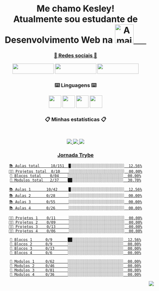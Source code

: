  <div align = "center">

# Me chamo Kesley!<br> Atualmente sou estudante de Desenvolvimento Web na <a href="https://www.betrybe.com/"><img height="60em" src="https://i.imgur.com/Yp2a7wO.gif" align="bottom"  title="A maior escola de programação do Brasil" align="bottom"/>⠀⠀
### :iphone: Redes sociais :iphone: 
  <a href= "https://www.linkedin.com/in/kesleymuniz/" target="_blank" rel="noopener"><img src="https://img.shields.io/badge/LinkedIn-0077B5?style=for-the-badge&logo=linkedin&logoColor=white" width="133px" height="33" /></a>
  <a href= "https://www.instagram.com/kgm.raw/" target="_black"><img src="https://img.shields.io/badge/Instagram-E4405F?style=for-the-badge&logo=instagram&logoColor=white" width="133px" height="33" target="_black"/></a>
  <a href= "mailto:contato.kgmstudios@hotmail.com?subject=Hello%20again" target="_black"><img src="https://img.shields.io/badge/Gmail-D14836?style=for-the-badge&logo=gmail&logoColor=white" width="133px" height="33" target="_black"/></a> 
 
 ### :keyboard: Linguagens :keyboard:
 
  <img src="https://cdn.jsdelivr.net/gh/devicons/devicon/icons/javascript/javascript-original.svg" width="px" height="40px"/> <img src="https://cdn.jsdelivr.net/gh/devicons/devicon/icons/css3/css3-original-wordmark.svg"  width="40px" height="40px"/> <img src="https://cdn.jsdelivr.net/gh/devicons/devicon/icons/html5/html5-original-wordmark.svg" width="40px" height="40px"/> <img src="https://cdn.jsdelivr.net/gh/devicons/devicon/icons/react/react-original-wordmark.svg" width="40px" height="40px"/>

 
 ### :clipboard: Minhas estatísticas :clipboard:
&nbsp;
<p align="center">
    <a href="https://github.com/KesleyMuniz/">
        <img src="https://github-readme-stats.vercel.app/api?username=KesleyMuniz&hide=issues,prs&count_private=true&show_owner=true&show_icons=true&bg_color=0d1117&title_color=ffffff&text_color=ffffff&icon_color=db1cff&hide_border=true/" />
    </a>
    <a href="https://github.com/KesleyMuniz/">
        <img src="https://github-readme-stats.vercel.app/api/top-langs/?username=KesleyMuniz&layout=compact&count_private=true&langs_count=8&card_width=445&bg_color=0d1117&title_color=ffffff&text_color=ffffff&icon_color=db1cff&hide_border=true/" />
    </a>
    <a href="https://github.com/KesleyMuniz/">
        <img src="https://github-readme-streak-stats.herokuapp.com?user=KesleyMuniz&hide_border=true&background=0D1117&currStreakLabel=FFFFFF&sideLabels=FFFFFF&currStreakNum=FFFFFF&dates=FFFFFF&sideNums=FFFFFF&fire=db1cff&ring=db1cff&stroke=FFFFFFFF)](https://git.io/streak-stats" />
    
</p>

 ### Jornada Trybe
 
 ```text
📚 Aulas total     10/151  █░░░░░░░░░░░░░░░░░░░░░░░░  12.56%
👨‍💻 Projetos total  0/10    ░░░░░░░░░░░░░░░░░░░░░░░░░  00.00%
🧱 Blocos total    0/04    ░░░░░░░░░░░░░░░░░░░░░░░░░  00.00%
🤖 Modulos total   2/37    ██░░░░░░░░░░░░░░░░░░░░░░░  30.70%
 
📚 Aulas 1       10/42     █░░░░░░░░░░░░░░░░░░░░░░░░  12.56%
📚 Aulas 2       0/28      ░░░░░░░░░░░░░░░░░░░░░░░░░  00.00%
📚 Aulas 3       0/55      ░░░░░░░░░░░░░░░░░░░░░░░░░  00.00%
📚 Aulas 4       0/26      ░░░░░░░░░░░░░░░░░░░░░░░░░  00.00%
 
👨‍💻 Projetos 1    0/11      ░░░░░░░░░░░░░░░░░░░░░░░░░  00.00%
👨‍💻 Projetos 2    0/09      ░░░░░░░░░░░░░░░░░░░░░░░░░  00.00%
👨‍💻 Projetos 3    0/13      ░░░░░░░░░░░░░░░░░░░░░░░░░  00.00%
👨‍💻 Projetos 4    0/06      ░░░░░░░░░░░░░░░░░░░░░░░░░  00.00%
 
🧱 Blocos 1      0/9       ██░░░░░░░░░░░░░░░░░░░░░░░  12.56%
🧱 Blocos 2      0/9       ░░░░░░░░░░░░░░░░░░░░░░░░░  00.00%
🧱 Blocos 3      0/13      ░░░░░░░░░░░░░░░░░░░░░░░░░  00.00%
🧱 Blocos 4      0/6       ░░░░░░░░░░░░░░░░░░░░░░░░░  00.00%
 
🤖 Modulos 1     0/62      ░░░░░░░░░░░░░░░░░░░░░░░░░  00.00%
🤖 Modulos 2     0/46      ░░░░░░░░░░░░░░░░░░░░░░░░░  00.00%
🤖 Modulos 3     0/81      ░░░░░░░░░░░░░░░░░░░░░░░░░  00.00%
🤖 Modulos 4     0/36      ░░░░░░░░░░░░░░░░░░░░░░░░░  00.00%
 ```
 

<img style="float: right;" src="http://www.fullsite.com.br/images/construc.gif">
 
 </div>






